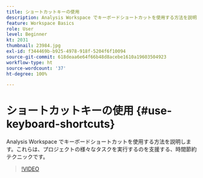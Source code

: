 ```yaml
---
title: ショートカットキーの使用
description: Analysis Workspace でキーボードショートカットを使用する方法を説明します
feature: Workspace Basics
role: User
level: Beginner
kt: 2031
thumbnail: 23984.jpg
exl-id: f344469b-b925-4978-918f-5204f6f10094
source-git-commit: 618deaa6e64f66b48d8acebe1610a19603504923
workflow-type: ht
source-wordcount: '37'
ht-degree: 100%

---
```


# ショートカットキーの使用 {#use-keyboard-shortcuts}

Analysis Workspace でキーボードショートカットを使用する方法を説明します。これらは、プロジェクトの様々なタスクを実行するのを支援する、時間節約テクニックです。

>[!VIDEO](https://video.tv.adobe.com/v/23984/?quality=12&learn=on)
